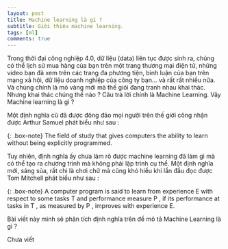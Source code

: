```yaml
---
layout: post
title: Machine learning là gì ?
subtitle: Giới thiệu machine learning.
tags: [ml]
comments: true
---
```


Trong thời đại công nghiệp 4.0, dữ liệu (data) liên tục được sinh ra, chúng có thể lịch sử mua hàng của bạn trên một trang thương mại điện tử, những video bạn đã xem trên các trang đa phương tiện, bình luận của bạn trên mạng xã hội, dữ liệu doanh nghiệp của công ty bạn... và rất rất nhiều nữa. Và chúng chính là mỏ vàng mới mà thế giói đang tranh nhau khai thác. Nhưng khai thác chúng thế nào ? Câu trả lời chính là Machine Learning. Vậy Machine learning là gì ?

Một định nghĩa cũ đã được đông đảo mọi người trên thế giới công nhận được Arthur Samuel phát biểu như sau : 

{: .box-note}
The field of study that gives computers the ability to learn without being explicitly programmed.

Tuy nhiên, định nghĩa ấy chưa làm rõ được machine learning đã làm gì mà có thể tạo ra chương trình mà không phải lập trình cụ thể. Một định nghĩa mới, sáng sủa, rất chi là chơi chữ mà cũng khó hiểu khi lần đầu đọc được Tom Mitchell phát biểu như sau :

{: .box-note}
A computer program is said to learn from experience E with respect to some tasks T and performance measure P , if its performance at tasks in T , as measured by P , improves with experience E.

Bài viết này mình sẽ phân tích định nghĩa trên để mô tả Machine Learning là gì ?

Chưa viết
